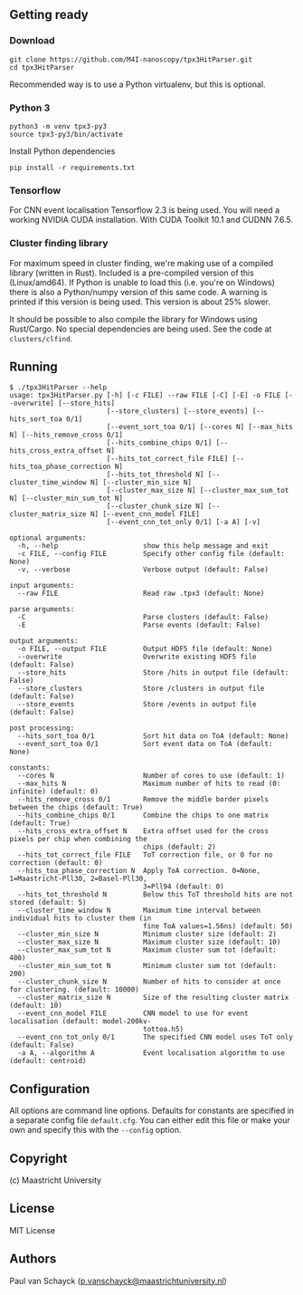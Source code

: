 ## Getting ready

### Download

```
git clone https://github.com/M4I-nanoscopy/tpx3HitParser.git
cd tpx3HitParser
```

Recommended way is to use a Python virtualenv, but this is optional.

### Python 3
```
python3 -m venv tpx3-py3
source tpx3-py3/bin/activate
```
Install Python dependencies
```
pip install -r requirements.txt
```

### Tensorflow

For CNN event localisation Tensorflow 2.3 is being used. You will need a working 
NVIDIA CUDA installation. With CUDA Toolkit 10.1 and CUDNN 7.6.5. 

### Cluster finding library

For maximum speed in cluster finding, we're making use of a compiled library (written in Rust). Included is a
pre-compiled version of this (Linux/amd64). If Python is unable to load this (i.e. you're on Windows) there is also a Python/numpy version
of this same code. A warning is printed if this version is being used. This version is about 25% slower.

It should be possible to also compile the library for Windows using Rust/Cargo. No special dependencies are being used.
See the code at `clusters/clfind`.

## Running

```
$ ./tpx3HitParser --help
usage: tpx3HitParser.py [-h] [-c FILE] --raw FILE [-C] [-E] -o FILE [--overwrite] [--store_hits]
                        [--store_clusters] [--store_events] [--hits_sort_toa 0/1]
                        [--event_sort_toa 0/1] [--cores N] [--max_hits N] [--hits_remove_cross 0/1]
                        [--hits_combine_chips 0/1] [--hits_cross_extra_offset N]
                        [--hits_tot_correct_file FILE] [--hits_toa_phase_correction N]
                        [--hits_tot_threshold N] [--cluster_time_window N] [--cluster_min_size N]
                        [--cluster_max_size N] [--cluster_max_sum_tot N] [--cluster_min_sum_tot N]
                        [--cluster_chunk_size N] [--cluster_matrix_size N] [--event_cnn_model FILE]
                        [--event_cnn_tot_only 0/1] [-a A] [-v]

optional arguments:
  -h, --help                     show this help message and exit
  -c FILE, --config FILE         Specify other config file (default: None)
  -v, --verbose                  Verbose output (default: False)

input arguments:
  --raw FILE                     Read raw .tpx3 (default: None)

parse arguments:
  -C                             Parse clusters (default: False)
  -E                             Parse events (default: False)

output arguments:
  -o FILE, --output FILE         Output HDF5 file (default: None)
  --overwrite                    Overwrite existing HDF5 file (default: False)
  --store_hits                   Store /hits in output file (default: False)
  --store_clusters               Store /clusters in output file (default: False)
  --store_events                 Store /events in output file (default: False)

post processing:
  --hits_sort_toa 0/1            Sort hit data on ToA (default: None)
  --event_sort_toa 0/1           Sort event data on ToA (default: None)

constants:
  --cores N                      Number of cores to use (default: 1)
  --max_hits N                   Maximum number of hits to read (0: infinite) (default: 0)
  --hits_remove_cross 0/1        Remove the middle border pixels between the chips (default: True)
  --hits_combine_chips 0/1       Combine the chips to one matrix (default: True)
  --hits_cross_extra_offset N    Extra offset used for the cross pixels per chip when combining the
                                 chips (default: 2)
  --hits_tot_correct_file FILE   ToT correction file, or 0 for no correction (default: 0)
  --hits_toa_phase_correction N  Apply ToA correction. 0=None, 1=Maastricht-Pll30, 2=Basel-Pll30,
                                 3=Pll94 (default: 0)
  --hits_tot_threshold N         Below this ToT threshold hits are not stored (default: 5)
  --cluster_time_window N        Maximum time interval between individual hits to cluster them (in
                                 fine ToA values=1.56ns) (default: 50)
  --cluster_min_size N           Minimum cluster size (default: 2)
  --cluster_max_size N           Maximum cluster size (default: 10)
  --cluster_max_sum_tot N        Maximum cluster sum tot (default: 400)
  --cluster_min_sum_tot N        Minimum cluster sum tot (default: 200)
  --cluster_chunk_size N         Number of hits to consider at once for clustering. (default: 10000)
  --cluster_matrix_size N        Size of the resulting cluster matrix (default: 10)
  --event_cnn_model FILE         CNN model to use for event localisation (default: model-200kv-
                                 tottoa.h5)
  --event_cnn_tot_only 0/1       The specified CNN model uses ToT only (default: False)
  -a A, --algorithm A            Event localisation algorithm to use (default: centroid)
```

## Configuration

All options are command line options. Defaults for constants are specified in a separate config file `default.cfg`. You can either
edit this file or make your own and specify this with the `--config` option.

## Copyright

(c) Maastricht University

## License

MIT License

## Authors

Paul van Schayck (p.vanschayck@maastrichtuniversity.nl)